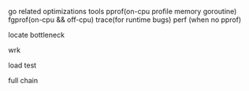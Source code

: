 go related optimizations
tools
    pprof(on-cpu profile memory goroutine)
    fgprof(on-cpu && off-cpu)
    trace(for runtime bugs)
    perf (when no pprof)

locate bottleneck

wrk

load test

full chain